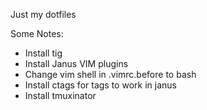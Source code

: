 Just my dotfiles

Some Notes: 
- Install tig
- Install Janus VIM plugins
- Change vim shell in .vimrc.before to bash 
- Install ctags for tags to work in janus
- Install tmuxinator
